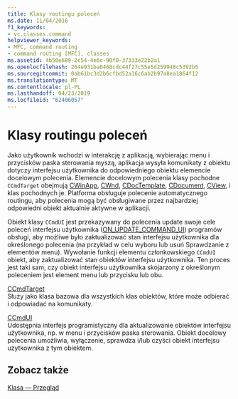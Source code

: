 ```yaml
---
title: Klasy routingu poleceń
ms.date: 11/04/2016
f1_keywords:
- vc.classes.command
helpviewer_keywords:
- MFC, command routing
- command routing [MFC], classes
ms.assetid: 4b50e689-2c54-4e6c-90f0-37333e22b2a1
ms.openlocfilehash: 264e931ba0468cdc44f27c55e5d259948c5392b5
ms.sourcegitcommit: 0ab61bc3d2b6cfbd52a16c6ab2b97a8ea1864f12
ms.translationtype: MT
ms.contentlocale: pl-PL
ms.lasthandoff: 04/23/2019
ms.locfileid: "62406057"
---
```

# <a name="command-routing-classes"></a>Klasy routingu poleceń

Jako użytkownik wchodzi w interakcję z aplikacją, wybierając menu i przycisków paska sterowania myszą, aplikacja wysyła komunikaty z obiektu dotyczy interfejsu użytkownika do odpowiedniego obiektu elemencie docelowym polecenia. Elemencie docelowym polecenia klasy pochodne `CCmdTarget` obejmują [CWinApp](../mfc/reference/cwinapp-class.md), [CWnd](../mfc/reference/cwnd-class.md), [CDocTemplate](../mfc/reference/cdoctemplate-class.md), [CDocument](../mfc/reference/cdocument-class.md), [CView](../mfc/reference/cview-class.md), i klas pochodnych je. Platforma obsługuje polecenie automatycznego routingu, aby polecenia mogą być obsługiwane przez najbardziej odpowiedni obiekt aktualnie aktywne w aplikacji.

Obiekt klasy `CCmdUI` jest przekazywany do polecenia update swoje cele poleceń interfejsu użytkownika ([ON_UPDATE_COMMAND_UI](reference/message-map-macros-mfc.md#on_update_command_ui)) programów obsługi, aby możliwe było zaktualizować stan interfejsu użytkownika dla określonego polecenia (na przykład w celu wyboru lub usuń Sprawdzanie z elementów menu). Wywołanie funkcji elementu członkowskiego `CCmdUI` obiekt, aby zaktualizować stan obiektów interfejsu użytkownika. Ten proces jest taki sam, czy obiekt interfejsu użytkownika skojarzony z określonym poleceniem jest element menu lub przycisku lub obu.

[CCmdTarget](../mfc/reference/ccmdtarget-class.md)<br/>
Służy jako klasa bazowa dla wszystkich klas obiektów, które może odbierać i odpowiadać na komunikaty.

[CCmdUI](../mfc/reference/ccmdui-class.md)<br/>
Udostępnia interfejs programistyczny dla aktualizowanie obiektów interfejsu użytkownika, np. w menu i przycisków paska sterowania. Obiekt docelowy polecenia umożliwia, wyłączenie, sprawdza i/lub czyści obiekt interfejsu użytkownika z tym obiektem.

## <a name="see-also"></a>Zobacz także

[Klasa — Przegląd](../mfc/class-library-overview.md)
